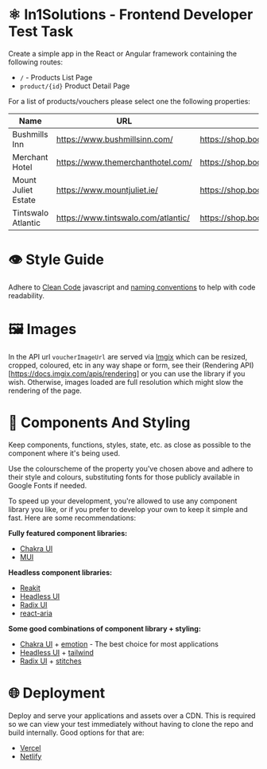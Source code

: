 # ⚛️ In1Solutions - Frontend Developer Test Task

Create a simple app in the React or Angular framework containing the following routes:
 * `/` - Products List Page
 * `product/{id}` Product Detail Page

For a list of products/vouchers please select one the following properties:

| Name                | URL                                 | API Url                                                 |
|---------------------|-------------------------------------|---------------------------------------------------------|
| Bushmills Inn       | https://www.bushmillsinn.com/       | https://shop.bookin1.com/api/property/16609/allvouchers |
| Merchant Hotel      | https://www.themerchanthotel.com/   | https://shop.bookin1.com/api/property/7716/allvouchers  |
| Mount Juliet Estate | https://www.mountjuliet.ie/         | https://shop.bookin1.com/api/property/474/allvouchers   |
| Tintswalo Atlantic  | https://www.tintswalo.com/atlantic/ | https://shop.bookin1.com/api/property/11128/allvouchers |

# 👁️ Style Guide
Adhere to [Clean Code](https://github.com/ryanmcdermott/clean-code-javascript) javascript and [naming conventions](https://github.com/kettanaito/naming-cheatsheet) to help with code readability.

# 🖼️ Images

In the API url `voucherImageUrl` are served via [Imgix](https://docs.imgix.com/) which can be resized, cropped, coloured, etc in any way shape or form, see their (Rendering API)[https://docs.imgix.com/apis/rendering] or you can use the library if you wish. Otherwise, images loaded are full resolution which might slow the rendering of the page.

# 💅 Components And Styling

Keep components, functions, styles, state, etc. as close as possible to the component where it's being used. 

Use the colourscheme of the property you've chosen above and adhere to their style and colours, substituting fonts for those publicly available in Google Fonts if needed.

To speed up your development, you're allowed to use any component library you like, or if you prefer to develop your own to keep it simple and fast. Here are some recommendations:

**Fully featured component libraries:**

- [Chakra UI](https://chakra-ui.com/)
- [MUI](https://mui.com/)

**Headless component libraries:**

- [Reakit](https://reakit.io/)
- [Headless UI](https://headlessui.dev/)
- [Radix UI](https://www.radix-ui.com/)
- [react-aria](https://react-spectrum.adobe.com/react-aria/)

**Some good combinations of component library + styling:**

- [Chakra UI](https://chakra-ui.com/) + [emotion](https://emotion.sh/docs/introduction) - The best choice for most applications
- [Headless UI](https://headlessui.dev/) + [tailwind](https://tailwindcss.com/)
- [Radix UI](https://www.radix-ui.com/) + [stitches](https://stitches.dev/)

# 🌐 Deployment

Deploy and serve your applications and assets over a CDN. This is required so we can view your test immediately without having to clone the repo and build internally. Good options for that are:

- [Vercel](https://vercel.com/)
- [Netlify](https://www.netlify.com/)
